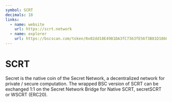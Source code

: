 ```yaml
---
symbol: SCRT
decimals: 18
links:
  - name: website
    url: https://scrt.network
  - name: explorer
    url: https://bscscan.com/token/0x02dd18E4981DA3fC7363fE56f3B81D1860b44ea7
---
```


# SCRT

Secret is the native coin of the Secret Network, a decentralized network for private / secure computation. The wrapped BSC version of SCRT can be exchanged 1:1 on the Secret Network Bridge for Native SCRT, secretSCRT or WSCRT (ERC20).
